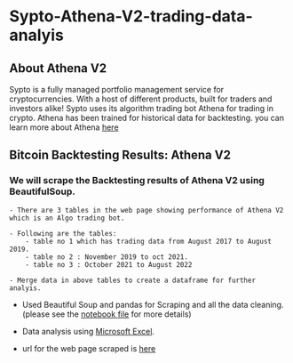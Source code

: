 # Sypto-Athena-V2-trading-data-analyis

## About Athena V2
Sypto is a fully managed portfolio management service for cryptocurrencies. With a host of different products, built for traders and investors alike!
Sypto uses its algorithm trading bot Athena for trading in crypto. Athena has been trained for historical data for backtesting.
you can learn more about Athena [here](https://www.sypto.xyz/athena)


## Bitcoin Backtesting Results: Athena V2

   ### We will scrape the Backtesting results of Athena V2 using BeautifulSoup.

    - There are 3 tables in the web page showing performance of Athena V2 which is an Algo trading bot.

    - Following are the tables:
        - table no 1 which has trading data from August 2017 to August 2019.
        - table no 2 : November 2019 to oct 2021.
        - table no 3 : October 2021 to August 2022

    - Merge data in above tables to create a dataframe for further analyis.
    
   - Used Beautiful Soup and pandas for Scraping and all the data cleaning. (please see the [notebook file](https://github.com/android16-rj/Sypto-Athena-V2-trading-data-analyis/blob/main/sypto-web_scraping.ipynb) for more details)
   - Data analysis using [Microsoft Excel](https://github.com/android16-rj/Sypto-Athena-V2-trading-data-analyis/blob/main/Sypto_athena_V2_trading_data.xlsx).

   - url for the web page scraped is [here](https://learn.sypto.xyz/invest-in-bitcoin-athena-v2/)

